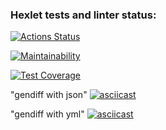 ### Hexlet tests and linter status:
[![Actions Status](https://github.com/AVmyasoedov88/frontend-project-46/workflows/hexlet-check/badge.svg)](https://github.com/AVmyasoedov88/frontend-project-46/actions)

[![Maintainability](https://api.codeclimate.com/v1/badges/349dcbffc69ca823cdca/maintainability)](https://codeclimate.com/github/AVmyasoedov88/frontend-project-lvl1/maintainability)

[![Test Coverage](https://api.codeclimate.com/v1/badges/349dcbffc69ca823cdca/test_coverage)](https://codeclimate.com/github/AVmyasoedov88/frontend-project-lvl1/test_coverage)

"gendiff with json"
[![asciicast](https://asciinema.org/a/CAoOWNOy6c8SFHz13ZLEBzPf3.svg)](https://asciinema.org/a/CAoOWNOy6c8SFHz13ZLEBzPf3)

"gendiff with yml"
[![asciicast](https://asciinema.org/a/ZoSESHtED610fYyZUJRT8Ngqi.svg)](https://asciinema.org/a/ZoSESHtED610fYyZUJRT8Ngqi)